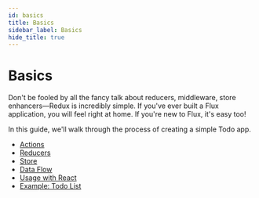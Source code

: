 ```yaml
---
id: basics
title: Basics
sidebar_label: Basics
hide_title: true
---
```


# Basics

Don't be fooled by all the fancy talk about reducers, middleware, store enhancers—Redux is incredibly simple. If you've ever built a Flux application, you will feel right at home. If you're new to Flux, it's easy too!

In this guide, we'll walk through the process of creating a simple Todo app.

- [Actions](Actions.md)
- [Reducers](Reducers.md)
- [Store](Store.md)
- [Data Flow](DataFlow.md)
- [Usage with React](UsageWithReact.md)
- [Example: Todo List](ExampleTodoList.md)
